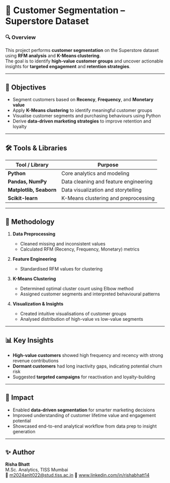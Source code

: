 # 🎯 Customer Segmentation – Superstore Dataset

### 🔍 Overview
This project performs **customer segmentation** on the Superstore dataset using **RFM analysis** and **K-Means clustering**.  
The goal is to identify **high-value customer groups** and uncover actionable insights for **targeted engagement** and **retention strategies**.

---

## 🧠 Objectives
- Segment customers based on **Recency**, **Frequency**, and **Monetary value**  
- Apply **K-Means clustering** to identify meaningful customer groups  
- Visualise customer segments and purchasing behaviours using Python  
- Derive **data-driven marketing strategies** to improve retention and loyalty  

---

## 🛠️ Tools & Libraries
| Tool / Library | Purpose |
|----------------|----------|
| **Python** | Core analytics and modeling |
| **Pandas, NumPy** | Data cleaning and feature engineering |
| **Matplotlib, Seaborn** | Data visualization and storytelling |
| **Scikit-learn** | K-Means clustering and preprocessing |

---

## 🔬 Methodology
1. **Data Preprocessing**  
   - Cleaned missing and inconsistent values  
   - Calculated RFM (Recency, Frequency, Monetary) metrics  

2. **Feature Engineering**  
   - Standardised RFM values for clustering  

3. **K-Means Clustering**  
   - Determined optimal cluster count using Elbow method  
   - Assigned customer segments and interpreted behavioural patterns  

4. **Visualization & Insights**  
   - Created intuitive visualisations of customer groups  
   - Analysed distribution of high-value vs low-value segments  

---

## 📊 Key Insights
- **High-value customers** showed high frequency and recency with strong revenue contributions  
- **Dormant customers** had long inactivity gaps, indicating potential churn risk  
- Suggested **targeted campaigns** for reactivation and loyalty-building  

---

## 🚀 Impact
- Enabled **data-driven segmentation** for smarter marketing decisions  
- Improved understanding of customer lifetime value and engagement potential  
- Showcased end-to-end analytical workflow from data prep to insight generation  

---

## ✨ Author
**Risha Bhatt**  
M.Sc. Analytics, TISS Mumbai  
📧 m2024anlt022@stud.tiss.ac.in
💼 www.linkedin.com/in/rishabhatt14


